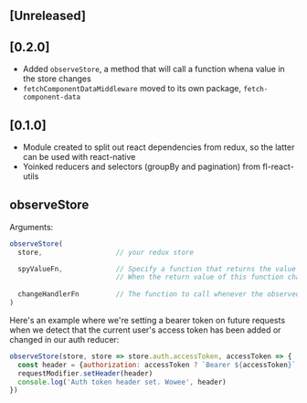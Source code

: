 
## [Unreleased]
  

## [0.2.0]
  - Added `observeStore`, a method that will call a function whena  value in the store changes
  - `fetchComponentDataMiddleware` moved to its own package, `fetch-component-data`
  
## [0.1.0]
  - Module created to split out react dependencies from redux, so the latter can be used with react-native
  - Yoinked reducers and selectors (groupBy and pagination) from fl-react-utils
  

observeStore
------------

Arguments:

```javascript
observeStore(
  store,                  // your redux store

  spyValueFn,             // Specify a function that returns the value you want to observer from the store
                          // When the return value of this function changes the change handler function is called
  
  changeHandlerFn         // The function to call whenever the observed value changes
)
```

Here's an example where we're setting a bearer token on future requests when we detect that the current user's access token has been added or changed in our auth reducer:

```javascript
observeStore(store, store => store.auth.accessToken, accessToken => {
  const header = {authorization: accessToken ? `Bearer ${accessToken}` : null}
  requestModifier.setHeader(header)
  console.log('Auth token header set. Wowee', header)
})
```
